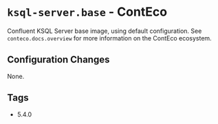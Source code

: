 # `ksql-server.base` - ContEco

Confluent KSQL Server base image, using default configuration.
See `conteco.docs.overview` for more information on the ContEco ecosystem.

## Configuration Changes

None.

## Tags

* 5.4.0
